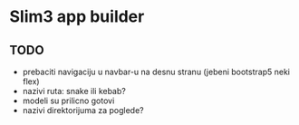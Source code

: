 # Slim3 app builder

## TODO

- prebaciti navigaciju u navbar-u na desnu stranu (jebeni bootstrap5 neki flex)
- nazivi ruta: snake ili kebab?
- modeli su prilicno gotovi
- nazivi direktorijuma za poglede?
